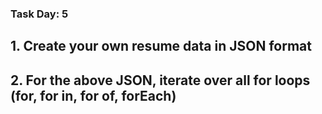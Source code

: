 ### Task Day: 5

## 1. Create your own resume data in JSON format

## 2. For the above JSON, iterate over all for loops (for, for in, for of, forEach)
